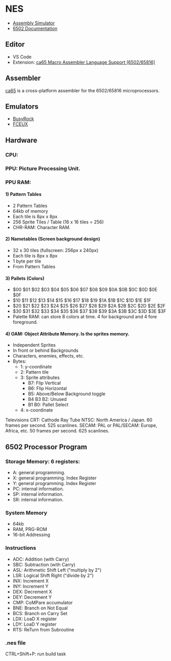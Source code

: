 # NES

- [Assembly Simulator](http://skilldrick.github.io/easy6502/)
- [6502 Documentation](http://www.6502.org/tutorials/6502opcodes.html)

## Editor
 - VS Code
 - Extension: [ca65 Macro Assembler Language Support (6502/65816)](https://marketplace.visualstudio.com/items?itemName=tlgkccampbell.code-ca65)

## Assembler
[ca65](https://cc65.github.io/) is a cross-platform assembler for the 6502/65816 microprocessors.

## Emulators
- [BusyRock]()
- [FCEUX](https://fceux.com/web/home.html)


## Hardware

### CPU:
### PPU: Picture Processing Unit.
### PPU RAM:
#### 1) Pattern Tables
  - 2 Pattern Tables
  - 64kb of memory
  - Each tile is 8px x 8px
  - 256 Sprite Tiles / Table (16 x 16 tiles = 256)
- CHR-RAM: Character RAM.
#### 2) Nametables (Screen background design)
 - 32 x 30 tiles (fullscreen: 256px x 240px)
 - Each tile is 8px x 8px
 - 1 byte per tile
 - From Pattern Tables 
#### 3) Pallets (Colors)
 - $00 $01 $02 $03 $04 $05 $06 $07 $08 $09 $0A $0B $0C $0D $0E $0F
 - $10 $11 $12 $13 $14 $15 $16 $17 $18 $19 $1A $1B $1C $1D $1E $1F
 - $20 $21 $22 $23 $24 $25 $26 $27 $28 $29 $2A $2B $2C $2D $2E $2F
 - $30 $31 $32 $33 $34 $35 $36 $37 $38 $39 $3A $3B $3C $3D $3E $3F
- Palette RAM: can store 8 colors at time. 4 for background and 4 fore foreground.
#### 4) OAM: Object Attribute Memory. Is the sprites memory.
 - Independent Sprites
 - In front or behind Backgrounds
 - Characters, enemies, effects, etc.
 - Bytes:
   - 1: y-coordinate 
   - 2: Pattern tile
   - 3: Sprite attributes 
     - B7: Flip Vertical 
     - B6: Flip Horizontal
     - B5: Above/Below Background toggle
     - B4 B3 B2: Unused 
     - B1 B0: Pallet Select
   - 4: x-coordinate 

Televisions
CRT: Cathode Ray Tube
NTSC: North America / Japan. 60 frames per second. 525 scanlines.
SECAM:
PAL or PAL/SECAM: Europe, Africa, etc. 50 frames per second. 625 scanlines.

## 6502 Processor Program

### Storage Memory: 6 registers:
 - A: general programming.
 - X: general programming. Index Register
 - Y: general programming. Index Register
 - PC: internal information.
 - SP: internal information.
 - SR: internal information.

### System Memory
 - 64kb
 - RAM, PRG-ROM
 - 16-bit Addressing

### Instructions
 - ADC: Addition (with Carry)
 - SBC: Subtraction (with Carry)
 - ASL: Arithmetic Shift Left ("multiply by 2")
 - LSR: Logical Shift Right ("divide by 2")
 - INX: Increment X
 - INY: Increment Y
 - DEX: Decrement X
 - DEY: Decrement Y
 - CMP: CoMPare accumulator
 - BNE: Branch on Not Equal
 - BCS: Branch on Carry Set
 - LDX: LoaD X register
 - LDY: LoaD Y register
 - RTS: ReTurn from Subroutine

### .nes file
CTRL+Shift+P: run build task
